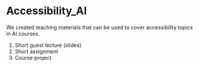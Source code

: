 # Accessibility_AI
We created teaching materials that can be used to cover accessibility topics in AI courses.
1. Short guest lecture (slides)
2. Short assignment 
3. Course project
